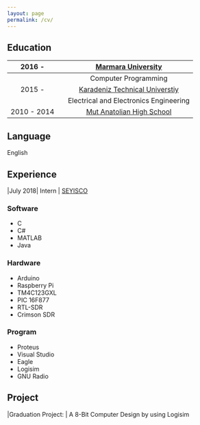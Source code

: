 ```yaml
---
layout: page
permalink: /cv/
---
```


## Education

|2016 -     |  |[Marmara University](https://tbmyo.marmara.edu.tr/en)|
| :-------: | :-------:  | :-------: |
| | | Computer Programming |           
|2015 -     | |[Karadeniz Technical Universtiy](http://www.ktu.edu.tr/eee) |
| | | Electrical and Electronics Engineering|
|2010 - 2014|  | [Mut Anatolian High School](http://mutanadolu.meb.k12.tr/)|

## Language

English


## Experience 

|July 2018| Intern | [SEYISCO ](https://seyis.co)

### Software
- C
- C#
- MATLAB
- Java

### Hardware
- Arduino
- Raspberry Pi
- TM4C123GXL
- PIC 16F877
- RTL-SDR
- Crimson SDR

### Program
- Proteus
- Visual Studio
- Eagle
- Logisim
- GNU Radio

## Project

|Graduation Project: | A 8-Bit Computer Design by using Logisim



